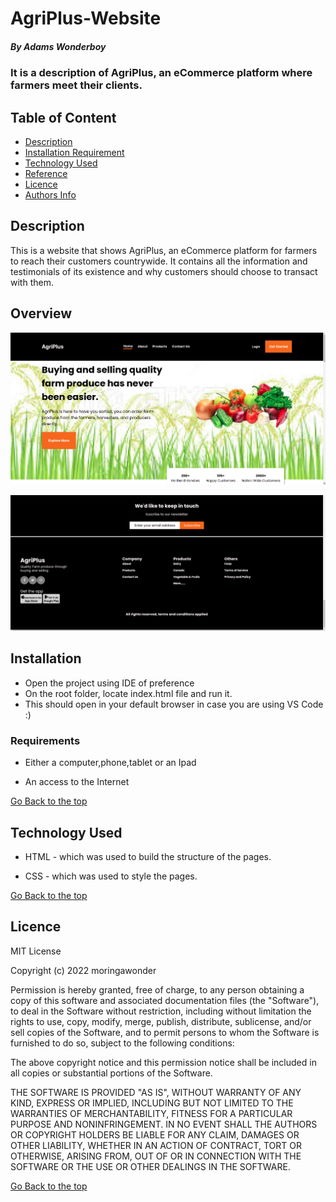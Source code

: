 # AgriPlus-Website

##### By Adams Wonderboy 
### It is a description of AgriPlus, an eCommerce platform where farmers meet their clients.

## Table of Content

+ [Description](#description)
+ [Installation Requirement](#Installation)
+ [Technology Used](#technology-used)
+ [Reference](#reference)
+ [Licence](#licence)
+ [Authors Info](#author-Info)

## Description
<p>This is  a website that shows AgriPlus, an eCommerce platform for farmers to reach their customers countrywide. It contains all the information and testimonials of its existence and why customers should choose to transact with them.
</p>

## Overview
![My Image](/assets/images/top.png)

![My Image](/assets/images/bottom.png)
## Installation
* Open the project using IDE of preference
* On the root folder, locate index.html file and run it.
* This should open in your default browser in case you are using VS Code :)

### Requirements

* Either a computer,phone,tablet or an Ipad

* An access to the Internet

[Go Back to the top](#portfolio)
## Technology Used
* HTML - which was used to build the structure of the pages.

* CSS - which was used to style the pages.


[Go Back to the top](#portfolio)

## Licence

MIT License

Copyright (c) 2022 moringawonder

Permission is hereby granted, free of charge, to any person obtaining a copy
of this software and associated documentation files (the "Software"), to deal
in the Software without restriction, including without limitation the rights
to use, copy, modify, merge, publish, distribute, sublicense, and/or sell
copies of the Software, and to permit persons to whom the Software is
furnished to do so, subject to the following conditions:

The above copyright notice and this permission notice shall be included in all
copies or substantial portions of the Software.

THE SOFTWARE IS PROVIDED "AS IS", WITHOUT WARRANTY OF ANY KIND, EXPRESS OR
IMPLIED, INCLUDING BUT NOT LIMITED TO THE WARRANTIES OF MERCHANTABILITY,
FITNESS FOR A PARTICULAR PURPOSE AND NONINFRINGEMENT. IN NO EVENT SHALL THE
AUTHORS OR COPYRIGHT HOLDERS BE LIABLE FOR ANY CLAIM, DAMAGES OR OTHER
LIABILITY, WHETHER IN AN ACTION OF CONTRACT, TORT OR OTHERWISE, ARISING FROM,
OUT OF OR IN CONNECTION WITH THE SOFTWARE OR THE USE OR OTHER DEALINGS IN THE
SOFTWARE.

[Go Back to the top](#portfolio)